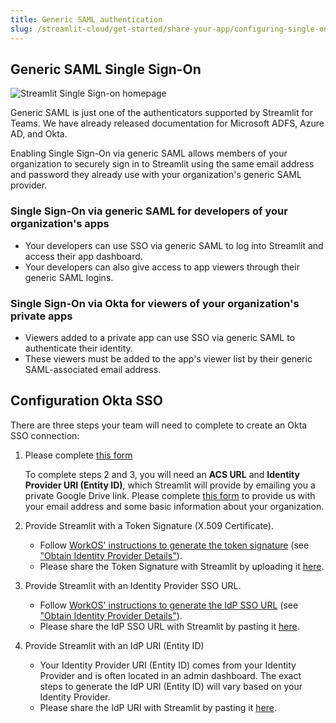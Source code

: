 ```yaml
---
title: Generic SAML authentication
slug: /streamlit-cloud/get-started/share-your-app/configuring-single-on-sso/streamlit-general-saml-authentication
---
```


## Generic SAML Single Sign-On

![Streamlit Single Sign-on homepage](/images/sso_homescreen.png)

Generic SAML is just one of the authenticators supported by Streamlit for Teams. We have already released documentation for Microsoft ADFS, Azure AD, and Okta.

Enabling Single Sign-On via generic SAML allows members of your organization to securely sign in to Streamlit using the same email address and password they already use with your organization's generic SAML provider.

### Single Sign-On via generic SAML for developers of your organization's apps

- Your developers can use SSO via generic SAML to log into Streamlit and access their app dashboard.
- Your developers can also give access to app viewers through their generic SAML logins.

### Single Sign-On via Okta for viewers of your organization's private apps

- Viewers added to a private app can use SSO via generic SAML to authenticate their identity.
- These viewers must be added to the app's viewer list by their generic SAML-associated email address.

## Configuration Okta SSO

There are three steps your team will need to complete to create an Okta SSO connection:

1. Please complete [this form](https://docs.google.com/forms/d/e/1FAIpQLSenELJzAZaBV8852b-HJMeecO_LAwYJ6zuYbXLK0lMVexCF4Q/viewform)

    To complete steps 2 and 3, you will need an **ACS URL** and **Identity Provider URI (Entity ID)**, which Streamlit will provide by emailing you a private Google Drive link. Please complete [this form](https://forms.gle/5E3pUrB8vwp66ZPc9) to provide us with your email address and some basic information about your organization.

2. Provide Streamlit with a Token Signature (X.509 Certificate).

    - Follow [WorkOS' instructions to generate the token signature](https://workos.com/docs/integrations/azure-ad-saml/overview) (see ["Obtain Identity Provider Details"](https://workos.com/docs/integrations/azure-ad-saml/obtain-identity-provider-details)).
    - Please share the Token Signature with Streamlit by uploading it [here](https://docs.google.com/forms/d/e/1FAIpQLSdtV7hdpMEgfbK4E7BqeYNTcDrT6IqjOfSvIA48SoNAeIhcgw/viewform?usp=sf_link).

3. Provide Streamlit with an Identity Provider SSO URL.

    - Follow [WorkOS' instructions to generate the IdP SSO URL](https://workos.com/docs/integrations/azure-ad-saml/overview) (see ["Obtain Identity Provider Details"](https://workos.com/docs/integrations/azure-ad-saml/obtain-identity-provider-details)).
    - Please share the IdP SSO URL with Streamlit by pasting it [here](https://docs.google.com/forms/d/e/1FAIpQLSdtV7hdpMEgfbK4E7BqeYNTcDrT6IqjOfSvIA48SoNAeIhcgw/viewform?usp=sf_link).

4. Provide Streamlit with an IdP URI (Entity ID)

    - Your Identity Provider URI (Entity ID) comes from your Identity Provider and is often located in an admin dashboard. The exact steps to generate the IdP URI (Entity ID) will vary based on your Identity Provider.
    - Please share the IdP URI with Streamlit by pasting it [here](https://forms.gle/f6Bi1gnoHYD9ULBe7).
